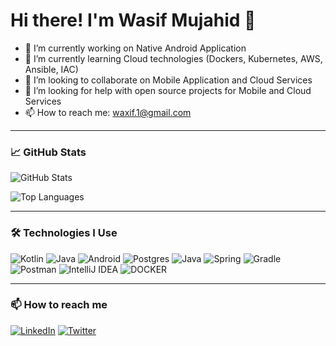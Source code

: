 
# Hi there! I'm Wasif Mujahid 👋

- 🔭 I’m currently working on Native Android Application 
- 🌱 I’m currently learning Cloud technologies (Dockers, Kubernetes, AWS, Ansible, IAC)
- 👯 I’m looking to collaborate on Mobile Application and Cloud Services
- 🤔 I’m looking for help with open source projects for Mobile and Cloud Services
- 📫 How to reach me: waxif.1@gmail.com 

---

### 📈 GitHub Stats

![GitHub Stats](https://github-readme-stats.vercel.app/api?username=wasif1&show_icons=true&theme=radical)

![Top Languages](https://github-readme-stats.vercel.app/api/top-langs/?username=wasif1&layout=compact&theme=radical)

---

### 🛠️ Technologies I Use

![Kotlin](https://img.shields.io/badge/Kotlin-blueviolet?style=for-the-badge&logo=kotlin&logoColor=white)
![Java](https://img.shields.io/badge/Java-orange?style=for-the-badge&logo=java&logoColor=white)
![Android](https://img.shields.io/badge/Android-green?style=for-the-badge&logo=android&logoColor=white)
![Postgres](https://img.shields.io/badge/postgres-%23316192.svg?style=for-the-badge&logo=postgresql&logoColor=white)
![Java](https://img.shields.io/badge/java-%23ED8B00.svg?style=for-the-badge&logo=openjdk&logoColor=white)
![Spring](https://img.shields.io/badge/spring-%236DB33F.svg?style=for-the-badge&logo=spring&logoColor=white)
![Gradle](https://img.shields.io/badge/Gradle-02303A.svg?style=for-the-badge&logo=Gradle&logoColor=white)
![Postman](https://img.shields.io/badge/Postman-FF6C37?style=for-the-badge&logo=postman&logoColor=white)
![IntelliJ IDEA](https://img.shields.io/badge/IntelliJIDEA-000000.svg?style=for-the-badge&logo=intellij-idea&logoColor=white)
![DOCKER](https://img.shields.io/badge/Docker-0db7ed.svg?style=for-the-badge&logo=docker&logoColor=blue)

---

### 📫 How to reach me
[![LinkedIn](https://img.shields.io/badge/LinkedIn-blue?style=flat-square&logo=linkedin)](https://linkedin.com/in/wasif-mujahid-android-developer)
[![Twitter](https://img.shields.io/badge/Twitter-blue?style=flat-square&logo=twitter)](https://twitter.com/yourusername)
